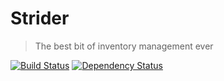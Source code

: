 # Strider
> The best bit of inventory management ever

[![Build Status](http://img.shields.io/travis/CakeFuelled/strider-api/master.svg?style=flat-square)](https://travis-ci.org/aurbano/readable-timespan)
[![Dependency Status](http://img.shields.io/david/cakefuelled/strider-api.svg?style=flat-square)](https://david-dm.org/aurbano/readable-timespan)
